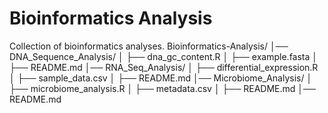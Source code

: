 # Bioinformatics Analysis
Collection of bioinformatics analyses.
Bioinformatics-Analysis/
│── DNA_Sequence_Analysis/
│   ├── dna_gc_content.R
│   ├── example.fasta
│   ├── README.md
│── RNA_Seq_Analysis/
│   ├── differential_expression.R
│   ├── sample_data.csv
│   ├── README.md
│── Microbiome_Analysis/
│   ├── microbiome_analysis.R
│   ├── metadata.csv
│   ├── README.md
│── README.md
